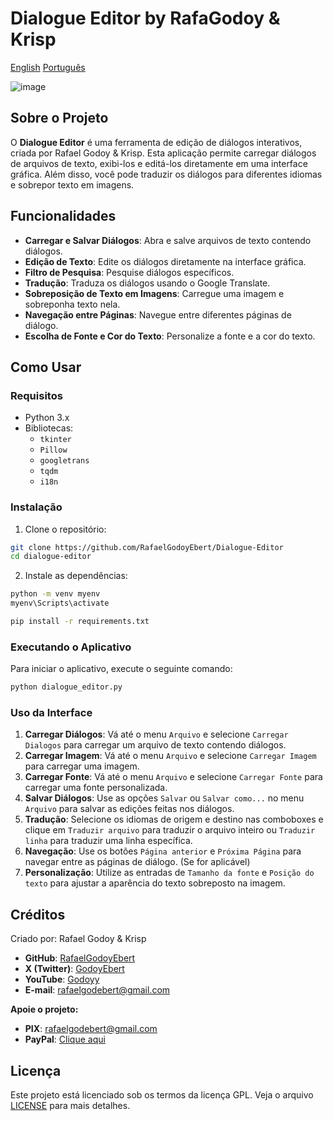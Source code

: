 # Dialogue Editor by RafaGodoy & Krisp
[English](https://github.com/RafaelGodoyEbert/Dialogue-Editor/blob/main/README.md) [Português](https://github.com/RafaelGodoyEbert/Dialogue-Editor/blob/main/README_portuguese.md)

![image](https://github.com/RafaelGodoyEbert/Dialogue-Editor/assets/78083427/ce9991bb-788a-453c-a244-d16e296927d7)

## Sobre o Projeto

O **Dialogue Editor** é uma ferramenta de edição de diálogos interativos, criada por Rafael Godoy & Krisp. Esta aplicação permite carregar diálogos de arquivos de texto, exibi-los e editá-los diretamente em uma interface gráfica. Além disso, você pode traduzir os diálogos para diferentes idiomas e sobrepor texto em imagens.

## Funcionalidades

- **Carregar e Salvar Diálogos**: Abra e salve arquivos de texto contendo diálogos.
- **Edição de Texto**: Edite os diálogos diretamente na interface gráfica.
- **Filtro de Pesquisa**: Pesquise diálogos específicos.
- **Tradução**: Traduza os diálogos usando o Google Translate.
- **Sobreposição de Texto em Imagens**: Carregue uma imagem e sobreponha texto nela.
- **Navegação entre Páginas**: Navegue entre diferentes páginas de diálogo.
- **Escolha de Fonte e Cor do Texto**: Personalize a fonte e a cor do texto.

## Como Usar

### Requisitos

- Python 3.x
- Bibliotecas:
  - `tkinter`
  - `Pillow`
  - `googletrans`
  - `tqdm`
  - `i18n`

### Instalação

1. Clone o repositório:

```bash
git clone https://github.com/RafaelGodoyEbert/Dialogue-Editor
cd dialogue-editor
```

2. Instale as dependências:

```bash
python -m venv myenv
myenv\Scripts\activate

pip install -r requirements.txt
```

### Executando o Aplicativo

Para iniciar o aplicativo, execute o seguinte comando:

```bash
python dialogue_editor.py
```

### Uso da Interface

1. **Carregar Diálogos**: Vá até o menu `Arquivo` e selecione `Carregar Dialogos` para carregar um arquivo de texto contendo diálogos.
2. **Carregar Imagem**: Vá até o menu `Arquivo` e selecione `Carregar Imagem` para carregar uma imagem.
3. **Carregar Fonte**: Vá até o menu `Arquivo` e selecione `Carregar Fonte` para carregar uma fonte personalizada.
4. **Salvar Diálogos**: Use as opções `Salvar` ou `Salvar como...` no menu `Arquivo` para salvar as edições feitas nos diálogos.
5. **Tradução**: Selecione os idiomas de origem e destino nas comboboxes e clique em `Traduzir arquivo` para traduzir o arquivo inteiro ou `Traduzir linha` para traduzir uma linha específica.
6. **Navegação**: Use os botões `Página anterior` e `Próxima Página` para navegar entre as páginas de diálogo. (Se for aplicável)
7. **Personalização**: Utilize as entradas de `Tamanho da fonte` e `Posição do texto` para ajustar a aparência do texto sobreposto na imagem.

## Créditos

Criado por: Rafael Godoy & Krisp

- **GitHub**: [RafaelGodoyEbert](https://github.com/RafaelGodoyEbert)
- **X (Twitter)**: [GodoyEbert](https://twitter.com/GodoyEbert)
- **YouTube**: [Godoyy](https://youtube.com/@Godoyy)
- **E-mail**: rafaelgodebert@gmail.com

**Apoie o projeto:**

- **PIX**: rafaelgodebert@gmail.com
- **PayPal**: [Clique aqui](https://www.paypal.com/donate?hosted_button_id=XXXXX)

## Licença

Este projeto está licenciado sob os termos da licença GPL. Veja o arquivo [LICENSE](LICENSE) para mais detalhes.
